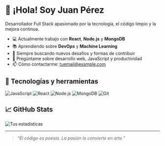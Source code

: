 # 👋 ¡Hola! Soy Juan Pérez

Desarrollador Full Stack apasionado por la tecnología, el código limpio y la mejora continua.

- 💻 Actualmente trabajo con **React**, **Node.js** y **MongoDB**
- 📚 Aprendiendo sobre **DevOps** y **Machine Learning**
- 🌱 Siempre buscando nuevos desafíos y formas de contribuir
- 💬 Pregúntame sobre desarrollo web, JavaScript y productividad
- 📫 Cómo contactarme: [tuemail@example.com](mailto:tuemail@example.com)

## 🚀 Tecnologías y herramientas

![JavaScript](https://img.shields.io/badge/-JavaScript-F7DF1E?style=flat&logo=javascript&logoColor=black)
![React](https://img.shields.io/badge/-React-61DAFB?style=flat&logo=react&logoColor=black)
![Node.js](https://img.shields.io/badge/-Node.js-339933?style=flat&logo=node.js&logoColor=white)
![MongoDB](https://img.shields.io/badge/-MongoDB-47A248?style=flat&logo=mongodb&logoColor=white)
![Git](https://img.shields.io/badge/-Git-F05032?style=flat&logo=git&logoColor=white)

## 📈 GitHub Stats

![Tus estadísticas](https://github-readme-stats.vercel.app/api?username=juanperez&show_icons=true&theme=github_dark)

---

> *“El código es poesía. La pasión lo convierte en arte.”*



<!--
**JaviSilver/JaviSilver** is a ✨ _special_ ✨ repository because its `README.md` (this file) appears on your GitHub profile.

Here are some ideas to get you started:

- 🔭 I’m currently working on ...
- 🌱 I’m currently learning ...
- 👯 I’m looking to collaborate on ...
- 🤔 I’m looking for help with ...
- 💬 Ask me about ...
- 📫 How to reach me: ...
- 😄 Pronouns: ...
- ⚡ Fun fact: ...
-->
